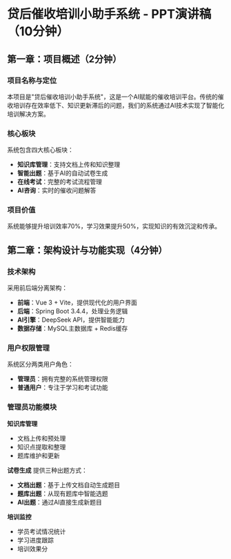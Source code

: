 # 贷后催收培训小助手系统 - PPT演讲稿（10分钟）

## 第一章：项目概述（2分钟）

### 项目名称与定位
本项目是"贷后催收培训小助手系统"，这是一个AI赋能的催收培训平台。传统的催收培训存在效率低下、知识更新滞后的问题，我们的系统通过AI技术实现了智能化培训解决方案。

### 核心板块
系统包含四大核心板块：
- **知识库管理**：支持文档上传和知识整理
- **智能出题**：基于AI的自动试卷生成
- **在线考试**：完整的考试流程管理
- **AI咨询**：实时的催收问题解答

### 项目价值
系统能够提升培训效率70%，学习效果提升50%，实现知识的有效沉淀和传承。

## 第二章：架构设计与功能实现（4分钟）

### 技术架构
采用前后端分离架构：
- **前端**：Vue 3 + Vite，提供现代化的用户界面
- **后端**：Spring Boot 3.4.4，处理业务逻辑
- **AI引擎**：DeepSeek API，提供智能能力
- **数据存储**：MySQL主数据库 + Redis缓存

### 用户权限管理
系统区分两类用户角色：
- **管理员**：拥有完整的系统管理权限
- **普通用户**：专注于学习和考试功能

### 管理员功能模块
**知识库管理**
- 文档上传和预处理
- 知识点提取和整理
- 题库维护和更新

**试卷生成**
提供三种出题方式：
- **文档出题**：基于上传文档自动生成题目
- **题库出题**：从现有题库中智能选题
- **AI出题**：通过AI直接生成新题目

**培训监控**
- 学员考试情况统计
- 学习进度跟踪
- 培训效果分